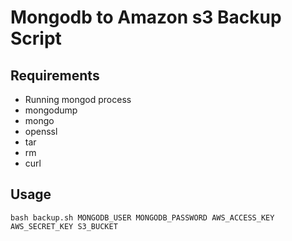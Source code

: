 # Mongodb to Amazon s3 Backup Script

## Requirements

* Running mongod process
* mongodump
* mongo
* openssl
* tar
* rm
* curl

## Usage

`bash backup.sh MONGODB_USER MONGODB_PASSWORD AWS_ACCESS_KEY AWS_SECRET_KEY S3_BUCKET`

